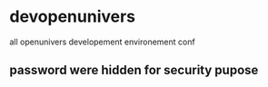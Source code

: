 # devopenunivers
all openunivers developement environement conf

## password were hidden for security pupose
